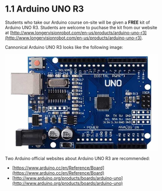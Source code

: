 # 1.1 Arduino UNO R3

Students who take our Arduino course on-site will be given a **FREE** kit of Arduino UNO R3. Students are welcome to puchase the kit from our website at [http://www.longervisionrobot.com/en-us/products/arduino-uno-r3](http://www.longervisionrobot.com/en-us/products/arduino-uno-r3). 

Cannonical Arduino UNO R3 looks like the following image:

![Arduino UNO R3](./arduino-uno-r3.jpg)

Two Arduino official websites about Arduino UNO R3 are recommended: 
* [https://www.arduino.cc/en/Reference/Board](https://www.arduino.cc/en/Reference/Board)
* [http://www.arduino.org/products/boards/arduino-uno](http://www.arduino.org/products/boards/arduino-uno)
